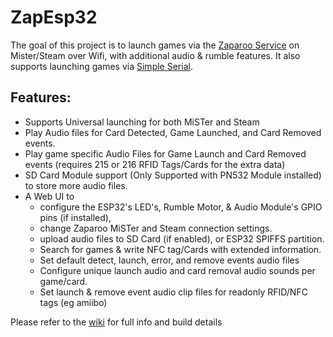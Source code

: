 # ZapEsp32

The goal of this project is to launch games via the [Zaparoo Service](https://wiki.zaparoo.org/Main_Page) on Mister/Steam over Wifi, with additional audio & rumble features. It also supports launching games via [Simple Serial](https://wiki.zaparoo.org/Reader_Drivers#Simple_Serial).

## Features:  
- Supports Universal launching for both MiSTer and Steam
- Play Audio files for Card Detected, Game Launched, and Card Removed events.  
- Play game specific Audio Files for Game Launch and Card Removed events (requires 215 or 216 RFID Tags/Cards for the extra data)  
- SD Card Module support (Only Supported with PN532 Module installed) to store more audio files.
- A Web UI to
  - configure the ESP32's LED's, Rumble Motor, & Audio Module's GPIO pins (if installed),
  - change Zaparoo MiSTer and Steam connection settings.
  - upload audio files to SD Card (if enabled), or ESP32 SPIFFS partition.
  - Search for games & write NFC tag/Cards with extended information.
  - Set default detect, launch, error, and remove events audio files
  - Configure unique launch audio and card removal audio sounds per game/card.
  - Set launch & remove event audio clip files for readonly RFID/NFC tags (eg amiibo)


 Please refer to the [wiki](https://github.com/MintyTrebor/zaparoo-esp32/wiki) for full info and build details
